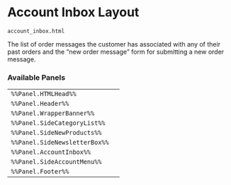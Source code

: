 # Account Inbox Layout

`account_inbox.html`

The list of order messages the customer has associated with any of their past orders and the “new order message” form for submitting a new order message.

### Available Panels
|||
|---|---|
| `%%Panel.HTMLHead%%` |
| `%%Panel.Header%%` |
| `%%Panel.WrapperBanner%%` |
| `%%Panel.SideCategoryList%%` |
| `%%Panel.SideNewProducts%%` |
| `%%Panel.SideNewsletterBox%%` |
| `%%Panel.AccountInbox%%` |
| `%%Panel.SideAccountMenu%%` |
| `%%Panel.Footer%%` |
